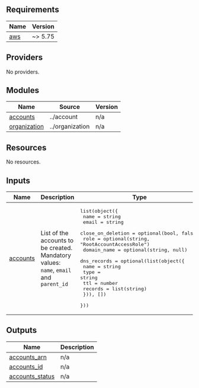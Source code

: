<!-- BEGIN_TF_DOCS -->
## Requirements

| Name | Version |
|------|---------|
| <a name="requirement_aws"></a> [aws](#requirement\_aws) | ~> 5.75 |

## Providers

No providers.

## Modules

| Name | Source | Version |
|------|--------|---------|
| <a name="module_accounts"></a> [accounts](#module\_accounts) | ../account | n/a |
| <a name="module_organization"></a> [organization](#module\_organization) | ../organization | n/a |

## Resources

No resources.

## Inputs

| Name | Description | Type | Default | Required |
|------|-------------|------|---------|:--------:|
| <a name="input_accounts"></a> [accounts](#input\_accounts) | List of the accounts to be created. Mandatory values: `name`, `email` and `parent_id` | <pre>list(object({<br/>    name              = string<br/>    email             = string<br/>    close_on_deletion = optional(bool, false)<br/>    role              = optional(string, "RootAccountAccessRole")<br/>    domain_name       = optional(string, null)<br/>    dns_records = optional(list(object({<br/>      name    = string<br/>      type    = string<br/>      ttl     = number<br/>      records = list(string)<br/>    })), [])<br/>  }))</pre> | `[]` | no |

## Outputs

| Name | Description |
|------|-------------|
| <a name="output_accounts_arn"></a> [accounts\_arn](#output\_accounts\_arn) | n/a |
| <a name="output_accounts_id"></a> [accounts\_id](#output\_accounts\_id) | n/a |
| <a name="output_accounts_status"></a> [accounts\_status](#output\_accounts\_status) | n/a |
<!-- END_TF_DOCS -->